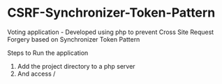 # CSRF-Synchronizer-Token-Pattern
Voting application - Developed using php to prevent Cross Site Request Forgery based on Synchronizer Token Pattern

Steps to Run the application
1) Add the project directory to a php server
2) And access <host name>/<directory name>